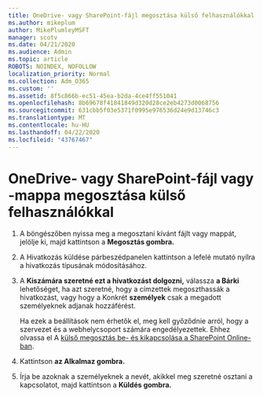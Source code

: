 ```yaml
---
title: OneDrive- vagy SharePoint-fájl megosztása külső felhasználókkal
ms.author: mikeplum
author: MikePlumleyMSFT
manager: scotv
ms.date: 04/21/2020
ms.audience: Admin
ms.topic: article
ROBOTS: NOINDEX, NOFOLLOW
localization_priority: Normal
ms.collection: Adm_O365
ms.custom: ''
ms.assetid: 8f5c866b-ec51-45ea-b2da-4ce4ff551041
ms.openlocfilehash: 8b69678f41841849d320d28ce2eb4273d0068756
ms.sourcegitcommit: 631cbb5f03e5371f0995e976536d24e9d13746c3
ms.translationtype: MT
ms.contentlocale: hu-HU
ms.lasthandoff: 04/22/2020
ms.locfileid: "43767467"
---
```

# <a name="share-a-onedrive-or-sharepoint-file-or-folder-with-external-users"></a>OneDrive- vagy SharePoint-fájl vagy -mappa megosztása külső felhasználókkal

1. A böngészőben nyissa meg a megosztani kívánt fájlt vagy mappát, jelölje ki, majd kattintson a **Megosztás gombra.**
    
2. A Hivatkozás küldése párbeszédpanelen kattintson a lefelé mutató nyílra a hivatkozás típusának módosításához.
    
3. A **Kiszámára szeretné ezt a hivatkozást dolgozni,** válassza **a Bárki** lehetőséget, ha azt szeretné, hogy a címzettek megoszthassák a hivatkozást, vagy hogy a Konkrét **személyek** csak a megadott személyeknek adjanak hozzáférést. 
    
    Ha ezek a beállítások nem érhetők el, meg kell győződnie arról, hogy a szervezet és a webhelycsoport számára engedélyezettek. Ehhez olvassa el A [külső megosztás be- és kikapcsolása a SharePoint Online-ban](https://go.microsoft.com/fwlink/?linkid=866426).
    
4. Kattintson **az Alkalmaz gombra.**
    
5. Írja be azoknak a személyeknek a nevét, akikkel meg szeretné osztani a kapcsolatot, majd kattintson a **Küldés gombra.**
    

